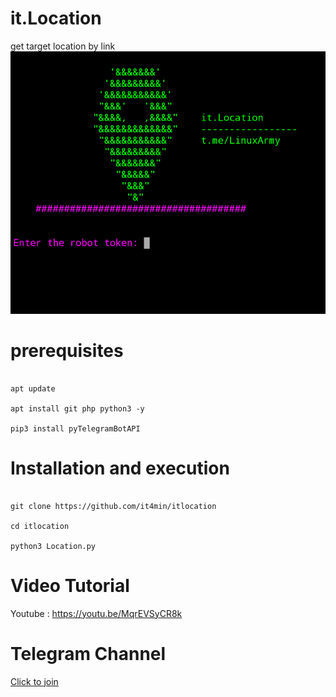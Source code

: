 # it.Location

get target location by link
<img src="itlocation.png" />
<br />
# prerequisites
<pre><code>
apt update <br />
apt install git php python3 -y <br />
pip3 install pyTelegramBotAPI 
</code></pre>


# Installation and execution
<pre><code>
git clone https://github.com/it4min/itlocation <br />
cd itlocation <br />
python3 Location.py
</code></pre>

# Video Tutorial
Youtube : https://youtu.be/MqrEVSyCR8k
<br>

# Telegram Channel 
<a href="https://t.me/LinuxArmy">Click to join<a> 
